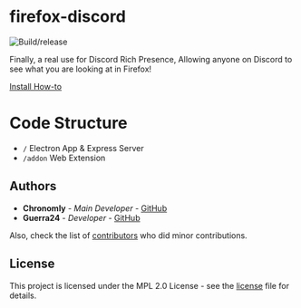 # firefox-discord
![Build/release](https://github.com/Chronomly/firefox-discord/workflows/Build/release/badge.svg)

Finally, a real use for Discord Rich Presence, Allowing anyone on Discord to see what you are looking at in Firefox!

[Install How-to](https://github.com/Chronomly/firefox-discord/wiki/How-to-Install)

# Code Structure

- `/` Electron App & Express Server
- `/addon` Web Extension

## Authors

* **Chronomly** - *Main Developer* - [GitHub](https://github.com/chronomly)
* **Guerra24** - *Developer* - [GitHub](https://github.com/Guerra24)

Also, check the list of [contributors](https://github.com/Chronomly/firefox-discord/contributors) who did minor contributions.

## License

This project is licensed under the MPL 2.0 License - see the [license](https://github.com/Chronomly/firefox-discord/blob/master/LICENSE) file for details.
